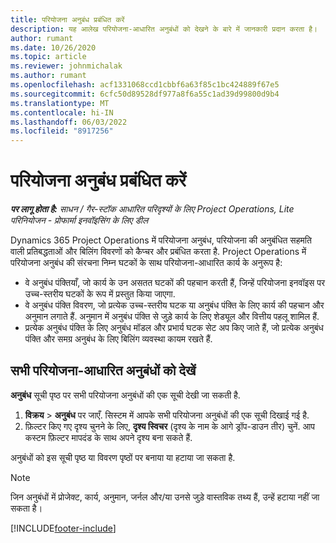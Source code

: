 ```yaml
---
title: परियोजना अनुबंध प्रबंधित करें
description: यह आलेख परियोजना-आधारित अनुबंधों को देखने के बारे में जानकारी प्रदान करता है।
author: rumant
ms.date: 10/26/2020
ms.topic: article
ms.reviewer: johnmichalak
ms.author: rumant
ms.openlocfilehash: acf1331068ccd1cbbf6a63f85c1bc424889f67e5
ms.sourcegitcommit: 6cfc50d89528df977a8f6a55c1ad39d99800d9b4
ms.translationtype: MT
ms.contentlocale: hi-IN
ms.lasthandoff: 06/03/2022
ms.locfileid: "8917256"
---
```

# <a name="manage-project-contracts"></a>परियोजना अनुबंध प्रबंधित करें

_**पर लागू होता है:** साधन / गैर-स्टॉक आधारित परिदृश्यों के लिए Project Operations, Lite परिनियोजन - प्रोफार्मा इनवॉइसिंग के लिए डील_

Dynamics 365 Project Operations में परियोजना अनुबंध, परियोजना की अनुबंधित सहमति वाली प्रतिबद्धताओं और बिलिंग विवरणों को कैप्चर और प्रबंधित करता है. Project Operations में परियोजना अनुबंध की संरचना निम्न घटकों के साथ परियोजना-आधारित कार्य के अनुरूप है:

- वे अनुबंध पंक्तियाँ, जो कार्य के उन असतत घटकों की पहचान करती हैं, जिन्हें परियोजना इनवॉइस पर उच्च-स्तरीय घटकों के रूप में प्रस्तुत किया जाएगा.
- वे अनुबंध पंक्ति विवरण, जो प्रत्येक उच्च-स्तरीय घटक या अनुबंध पंक्ति के लिए कार्य की पहचान और अनुमान लगाते हैं. अनुमान में अनुबंध पंक्ति से जुड़े कार्य के लिए शेड्यूल और वित्तीय पहलू शामिल हैं.
- प्रत्येक अनुबंध पंक्ति के लिए अनुबंध मॉडल और प्रभार्य घटक सेट अप किए जाते हैं, जो प्रत्येक अनुबंध पंक्ति और समग्र अनुबंध के लिए बिलिंग व्यवस्था कायम रखते हैं.

## <a name="view-all-project-based-contracts"></a>सभी परियोजना-आधारित अनुबंधों को देखें

**अनुबंध** सूची पृष्ठ पर सभी परियोजना अनुबंधों की एक सूची देखी जा सकती है. 

1. **विक्रय** > **अनुबंध** पर जाएँ. सिस्टम में आपके सभी परियोजना अनुबंधों की एक सूची दिखाई गई है. 
2. फ़िल्टर किए गए दृश्य चुनने के लिए, **दृश्य स्विचर** (दृश्य के नाम के आगे ड्रॉप-डाउन तीर) चुनें. आप कस्टम फ़िल्टर मापदंड के साथ अपने दृश्य बना सकते हैं.

अनुबंधों को इस सूची पृष्ठ या विवरण पृष्ठों पर बनाया या हटाया जा सकता है.

> [!NOTE]
> जिन अनुबंधों में प्रोजेक्ट, कार्य, अनुमान, जर्नल और/या उनसे जुड़े वास्तविक तथ्य हैं, उन्हें हटाया नहीं जा सकता है। 


[!INCLUDE[footer-include](../../includes/footer-banner.md)]
